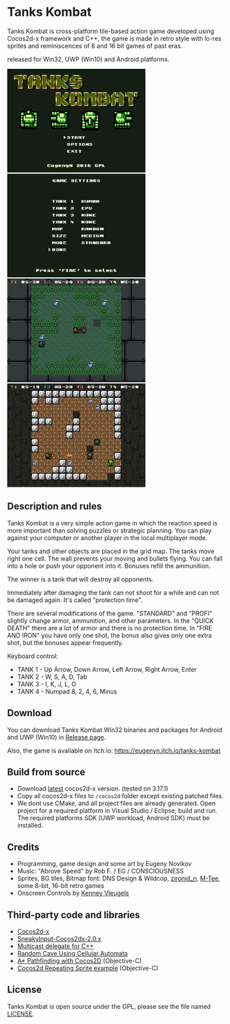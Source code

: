 # Tanks Kombat

Tanks Kombat is cross-platform tile-based action game developed using Cocos2d-x framework and C++, 
the game is made in retro style with lo-res sprites and reminiscences of 8 and 16 bit games of past eras.

released for Win32, UWP (Win10) and Android platforms.

![scr1](/Screenshots/scr1.png) ![scr2](/Screenshots/scr2.png)
![scr3](/Screenshots/scr3.png) ![scr4](/Screenshots/scr4.png)


## Description and rules

Tanks Kombat is a very simple action game in which the reaction speed is more important than solving puzzles or strategic planning. You can play against your computer or another player in the local multiplayer mode.

Your tanks and other objects are placed in the grid map. The tanks move right one cell. The wall prevents your moving and bullets flying. You can fall into a hole or push your opponent into it. Bonuses refill the ammunition.

The winner is a tank that will destroy all opponents.

Immediately after damaging the tank can not shoot for a while and can not be damaged again. It's called "protection time".

There are several modifications of the game. "STANDARD" and "PROFI" slightly change armor, ammunition, and other parameters. In the "QUICK DEATH" there are a lot of armor and there is no protection time. In "FIRE AND IRON" you have only one shot, the bonus also gives only one extra shot, but the bonuses appear frequently.

Keyboard control:

* TANK 1 - Up Arrow, Down Arrow, Left Arrow, Right Arrow, Enter
* TANK 2 - W, S, A, D, Tab
* TANK 3 - I, K, J, L, O
* TANK 4 - Numpad 8, 2, 4, 6, Minus

## Download

You can download Tanks Kombat Win32 binaries and packages for Android and UWP (Win10) in [Release page](https://github.com/EugenyN/TanksKombat/releases).

Also, the game is available on Itch.io: https://eugenyn.itch.io/tanks-kombat

## Build from source

* Download [latest](https://cocos2d-x.org/download) cocos2d-x version. (tested on 3.17.1)
* Copy all cocos2d-x files to `/cocos2d` folder except existing patched files.
* We dont use CMake, and all project files are already generated. Open project for a required platform in Visual Studio / Eclipse, build and run. The required platforms SDK (UWP workload, Android SDK) must be installed.

## Credits

* Programming, game design and some art by Eugeny Novikov
* Music: "Abrove Speed" by Rob F. / EG / CONSCIOUSNESS
* Sprites, BG tiles, Bitmap font: DNS Design & Wildcop, [zironid_n](http://opengameart.org/content/tanks), [M-Tee](http://www.romhacking.net/forum/index.php?topic=16132.40), some 8-bit, 16-bit retro games
* Onscreen Controls by [Kenney Vleugels](https://www.kenney.nl/)

## Third-party code and libraries

* [Cocos2d-x](https://github.com/cocos2d/cocos2d-x)
* [SneakyInput-Cocos2dx-2.0.x](https://github.com/cpinan/SneakyInput-Cocos2dx-2.0.x)
* [Multicast delegate for C++](https://github.com/klmr/multifunction)
* [Random Cave Using Cellular Automata](http://gamedevelopment.tutsplus.com/tutorials/generate-random-cave-levels-using-cellular-automata--gamedev-9664)
* [A* Pathfinding with Cocos2D](http://www.raywenderlich.com/4970/how-to-implement-a-pathfinding-with-cocos2d-tutorial) (Objective-C)
* [Cocos2d Repeating Sprite example](https://gist.github.com/Nolithius/6694990) (Objective-C)

## License

Tanks Kombat is open source under the GPL, please see the file named [LICENSE](LICENSE).